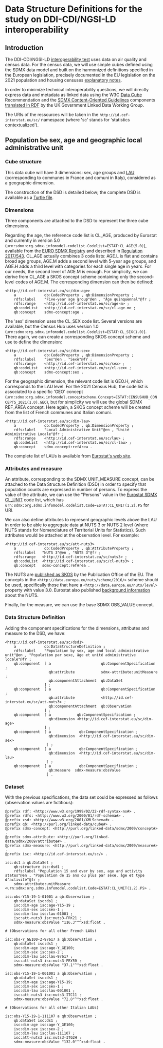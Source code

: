 # Data Structure Definitions for the study on DDI-CDI/NGSI-LD interoperability

## Introduction

The DDI-CDI/NGSI-LD [interoperability test](https://github.com/FranckCo/Statistics-Contextualized/blob/main/test-case-sep.md) uses data on air quality and census data. For the census data, we will use simple cubes defined using the SDMX data model and built on the harmonized definitions specified in the European legislation, precisely documented in the EU legislation on the 2021 population and housing censuses [explanatory notes](https://ec.europa.eu/eurostat/documents/3859598/9670557/KS-GQ-18-010-EN-N.pdf/c3df7fcb-f134-4398-94c8-4be0b7ec0494?t=1552653277000).

In order to minimize technical interoperability questions, we will directly express data and metadata as linked data using the W3C [Data Cube](https://www.w3.org/TR/vocab-data-cube/) Recommendation and the [SDMX Content-Oriented Guidelines](https://sdmx.org/?page_id=4345) components [translated in RDF](https://github.com/UKGovLD/publishing-statistical-data/tree/master/specs/src/main/vocab) by the UK Government Linked Data Working Group.

The URIs of the ressources will be taken in the `http://id.cef-interstat.eu/sc/` namespace (where 'sc' stands for 'statistics contextualized').

## Population be sex, age and geographic local administrative unit

### Cube structure

This data cube will have 3 dimensions: sex, age groups and [LAU](https://ec.europa.eu/eurostat/web/nuts/local-administrative-units) (corresponding to communes in France and comuni in Italy), considered as a geographic dimension.

The construction of the DSD is detailed below; the complete DSD is available as a [Turtle file](sep-dsd-1.ttl).

### Dimensions

Three components are attached to the DSD to represent the three cube dimensions.

Regarding the age, the reference code list is CL_AGE, produced by Eurostat and currently in version 5.0 (`urn:sdmx:org.sdmx.infomodel.codelist.Codelist=ESTAT:CL_AGE(5.0)`), available from the [EURO SDMX Registry](https://webgate.ec.europa.eu/sdmxregistry/) and described in [Regulation 2017/543](https://eur-lex.europa.eu/legal-content/EN/TXT/HTML/?uri=CELEX:32017R0543&from=EN). CL_AGE actually combines 3 code lists: AGE.L is flat and contains broad age groups, AGE.M adds a second level with 5-year age groups, and AGE.H adds a third level with categories for each single age in years. For our needs, the second level of AGE.M is enough. For simplicity, we can derive from CL_AGE a SKOS concept scheme containing only the second-level codes of AGE.M. The corresponding dimension can then be defined:

```
<http://id.cef-interstat.eu/sc/dim-age>
    a             qb:CodedProperty , qb:DimensionProperty ;
    rdfs:label    "Five-year age group"@en , "Âge quinquennal"@fr ;
    rdfs:range    <http://id.cef-interstat.eu/sc/age-m> ;
    qb:codeList   <http://id.cef-interstat.eu/sc/cl-age-m> ;
    qb:concept    sdmx-concept:age .
```

The 'sex' dimension uses the CL_SEX code list. Several versions are available, but the Census Hub uses version 1.0 (`urn:sdmx:org.sdmx.infomodel.codelist.Codelist=ESTAT:CL_SEX(1.0)`). There again, we can create a corresponding SKOS concept scheme and use to define the dimension:

```
<http://id.cef-interstat.eu/sc/dim-sex>
    a             qb:CodedProperty , qb:DimensionProperty ;
    rdfs:label    "Sex"@en , "Sexe"@fr ;
    rdfs:range    <http://id.cef-interstat.eu/sc/sex> ;
    qb:codeList   <http://id.cef-interstat.eu/sc/cl-sex> ;
    qb:concept    sdmx-concept:sex .
```

For the geographic dimension, the relevant code list is GEO.H, which corresponds to the LAU level. For the 2021 Census Hub, the code list is associated to a specific 'GEO' concept (`urn:sdmx:org.sdmx.infomodel.conceptscheme.Concept=ESTAT:CENSUSHUB_CONCEPTS_2021(1.0).GEO`), but for simplicity we will use the global SDMX REF_AREA concept. Here again, a SKOS concept scheme will be created from the list of French communes and Italian comuni.

```
<http://id.cef-interstat.eu/sc/dim-lau>
    a             qb:CodedProperty , qb:DimensionProperty ;
    rdfs:label    "Local Administrative Unit"@en , "Unité Administrative Locale"@fr ;
    rdfs:range    <http://id.cef-interstat.eu/sc/lau> ;
    qb:codeList   <http://id.cef-interstat.eu/sc/cl-lau> ;
    qb:concept    sdmx-concept:refArea .
```

The complete list of LAUs is available from [Eurostat's web site](https://ec.europa.eu/eurostat/en/web/nuts/local-administrative-units).

### Attributes and measure

An attribute, corresponding to the SDMX UNIT_MEASURE concept, can be attached to the Data Structure Definition (DSD) in order to specify that population counts are expressed in number of persons. To express the value of the attribute, we can use the "Persons" value in the [Eurostat SDMX CL_UNIT](https://registry.sdmx.org/ws/public/sdmxapi/rest/codelist/ESTAT/CL_UNIT/1.2) code list, which has `urn:sdmx:org.sdmx.infomodel.codelist.Code=ESTAT:CL_UNIT(1.2).PS` for URI.

We can also define attributes to represent geographic levels above the LAU in order to be able to aggregate data at NUTS 3 or NUTS 2 level (where NUTS stands for Nomenclature of Territorial Units for Statistics). Such attributes would be attached at the observation level. For example:

```
<http://id.cef-interstat.eu/sc/att-nuts3>
    a             qb:CodedProperty , qb:AttributeProperty ;
    rdfs:label   "NUTS 3"@en , "NUTS 3"@fr ;
    rdfs:range   <http://id.cef-interstat.eu/sc/nuts3> ;
    qb:codeList  <http://id.cef-interstat.eu/sc/cl-nuts3> ;
    qb:concept   sdmx-concept:refArea .
```

The NUTS are [published as SKOS](https://op.europa.eu/en/web/eu-vocabularies/dataset/-/resource?uri=http://publications.europa.eu/resource/dataset/nuts) by the Publication Office of the EU. The concepts in the `<http://data.europa.eu/nuts/scheme/2016/>` scheme should be used, specifically those that have a `<http://data.europa.eu/nuts/level>` property with value 3.0. Eurostat also published [background information](https://ec.europa.eu/eurostat/web/nuts/background) about the NUTS.

Finally, for the measure, we can use the base SDMX OBS_VALUE concept.

### Data Structure Definition

Adding the component specifications for the dimensions, attributes and measure to the DSD, we have:

```
<http://id.cef-interstat.eu/sc/dsd1>
    a             qb:DataStructureDefinition ;
    rdfs:label    "Population by sex, age and local administrative unit"@en , "Population par sexe, âge et unité administrative locale"@fr ;
    qb:component  [ a                       qb:ComponentSpecification ;
                    qb:attribute            sdmx-attribute:unitMeasure ;
                    qb:componentAttachment  qb:DataSet
                  ] ;
    qb:component  [ a                       qb:ComponentSpecification ;
                    qb:attribute            <http://id.cef-interstat.eu/sc/att-nuts3> ;
                    qb:componentAttachment  qb:Observation
                  ] ;
    qb:component  [ a            qb:ComponentSpecification ;
                    qb:dimension <http://id.cef-interstat.eu/sc/dim-age>
                  ] ;
    qb:component  [ a             qb:ComponentSpecification ;
                    qb:dimension  <http://id.cef-interstat.eu/sc/dim-sex>
                   ] ;
    qb:component  [ a             qb:ComponentSpecification ;
                    qb:dimension  <http://id.cef-interstat.eu/sc/dim-lau>
                   ] ;
    qb:component  [ a             qb:ComponentSpecification ;
                    qb:measure  sdmx-measure:obsValue
                   ] .
```

### Dataset

With the previous specifications, the data set could be expressed as follows (observation values are fictitious):

```
@prefix rdf: <http://www.w3.org/1999/02/22-rdf-syntax-ns#> .
@prefix rdfs: <http://www.w3.org/2000/01/rdf-schema#> .
@prefix xsd: <http://www.w3.org/2001/XMLSchema#> .
@prefix qb: <http://purl.org/linked-data/cube#> .
@prefix sdmx-concept: <http://purl.org/linked-data/sdmx/2009/concept#> .
@prefix sdmx-attribute: <http://purl.org/linked-data/sdmx/2009/attribute#> .
@prefix sdmx-measure: <http://purl.org/linked-data/sdmx/2009/measure#> .
@prefix isc: <http://id.cef-interstat.eu/sc/> .

isc:ds1 a qb:DataSet ;
    qb:structure isc:dsd1 ;
    rdfs:label "Population 15 and over by sex, age and activity status"@en , "Population de 15 ans ou plus par sexe, âge et type d'activité"@fr ;
    sdmx-attribute:unitMeasure <urn:sdmx:org.sdmx.infomodel.codelist.Code=ESTAT:CL_UNIT(1.2).PS> .

isc:obs-Y15-19-1-01001 a qb:Observation ;
    qb:dataSet isc:ds1 ;
    isc:dim-age isc:age-Y15-19 ;
    isc:dim-sex isc:sex-1 ;
    isc:dim-lau isc:lau-01001 ;
    isc:att-nuts3 isc:nuts3-FRK21 ;
    sdmx-measure:obsValue "116.3"^^xsd:float .

# (Observations for all other French LAUs)

isc:obs-Y_GE100-2-97617 a qb:Observation ;
    qb:dataSet isc:ds1 ;
    isc:dim-age isc:age-Y_GE100;
    isc:dim-sex isc:sex-2 ;
    isc:dim-lau isc:lau-97617 ;
    isc:att-nuts3 isc:nuts3-FRY50 ;
    sdmx-measure:obsValue "37.1"^^xsd:float .

isc:obs-Y15-19-1-001001 a qb:Observation ;
    qb:dataSet isc:ds1 ;
    isc:dim-age isc:age-Y15-19;
    isc:dim-sex isc:sex-1 ;
    isc:dim-lau isc:lau-001001 ;
    isc:att-nuts3 isc:nuts3-ITC11 ;
    sdmx-measure:obsValue "72.8"^^xsd:float .

# (Observations for all other Italian LAUs)

isc:obs-Y15-19-1-111107 a qb:Observation ;
    qb:dataSet isc:ds1 ;
    isc:dim-age isc:age-Y_GE100;
    isc:dim-sex isc:sex-2 ;
    isc:dim-lau isc:lau-111107 ;
    isc:att-nuts3 isc:nuts3-ITG2H ;
    sdmx-measure:obsValue "132.0"^^xsd:float .
```
